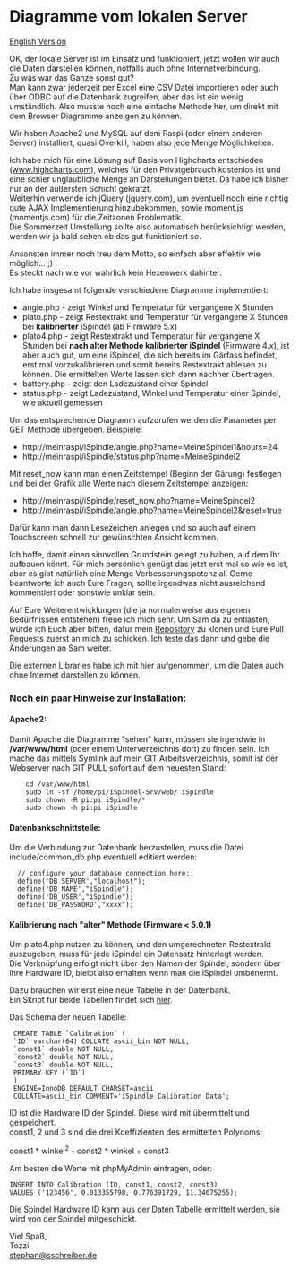 # Diagramme vom lokalen Server 

[English Version](README_en.md)

OK, der lokale Server ist im Einsatz und funktioniert, jetzt wollen wir auch die Daten darstellen können, notfalls auch ohne Internetverbindung.     
Zu was war das Ganze sonst gut?  
Man kann zwar jederzeit per Excel eine CSV Datei importieren oder auch über ODBC auf die Datenbank zugreifen, aber das ist ein wenig umständlich.
Also musste noch eine einfache Methode her, um direkt mit dem Browser Diagramme anzeigen zu können.

Wir haben Apache2 und MySQL auf dem Raspi (oder einem anderen Server) installiert, quasi Overkill, haben also jede Menge Möglichkeiten.      

Ich habe mich für eine Lösung auf Basis von Highcharts entschieden (www.highcharts.com), welches für den Privatgebrauch kostenlos ist und eine schier unglaubliche Menge an Darstellungen bietet.
Da habe ich bisher nur an der äußersten Schicht gekratzt.       
Weiterhin verwende ich jQuery (jquery.com), um eventuell noch eine richtig gute AJAX Implementierung hinzubekommen, sowie moment.js (momentjs.com) für die Zeitzonen Problematik.      
Die Sommerzeit Umstellung sollte also automatisch berücksichtigt werden, werden wir ja bald sehen ob das gut funktioniert so.

Ansonsten immer noch treu dem Motto, so einfach aber effektiv wie möglich... ;)      
Es steckt nach wie vor wahrlich kein Hexenwerk dahinter.

Ich habe insgesamt folgende verschiedene Diagramme implementiert:

* angle.php - zeigt Winkel und Temperatur für vergangene X Stunden
* plato.php - zeigt Restextrakt und Temperatur für vergangene X Stunden bei **kalibrierter** iSpindel (ab Firmware 5.x)
* plato4.php - zeigt Restextrakt und Temperatur für vergangene X Stunden bei **nach alter Methode kalibrierter iSpindel** (Firmware 4.x), ist aber auch gut, um eine iSpindel, die sich bereits im Gärfass befindet, erst mal vorzukalibrieren und somit bereits Restextrakt ablesen zu können. Die ermittelten Werte lassen sich dann nachher übertragen.
* battery.php - zeigt den Ladezustand einer Spindel
* status.php - zeigt Ladezustand, Winkel und Temperatur einer Spindel, wie aktuell gemessen

Um das entsprechende Diagramm aufzurufen werden die Parameter per GET Methode übergeben.
Beispiele:

* http://meinraspi/iSpindle/angle.php?name=MeineSpindel1&hours=24
* http://meinraspi/iSpindle/status.php?name=MeineSpindel2

Mit reset_now kann man einen Zeitstempel (Beginn der Gärung) festlegen und bei der Grafik alle Werte nach diesem Zeitstempel anzeigen:
* http://meinraspi/iSpindle/reset_now.php?name=MeineSpindel2
* http://meinraspi/iSpindle/angle.php?name=MeineSpindel2&reset=true

Dafür kann man dann Lesezeichen anlegen und so auch auf einem Touchscreen schnell zur gewünschten Ansicht kommen.     

Ich hoffe, damit einen sinnvollen Grundstein gelegt zu haben, auf dem Ihr aufbauen könnt.
Für mich persönlich genügt das jetzt erst mal so wie es ist, aber es gibt natürlich eine Menge Verbesserungspotenzial.
Gerne beantworte ich auch Eure Fragen, sollte irgendwas nicht ausreichend kommentiert oder sonstwie unklar sein.

Auf Eure Weiterentwicklungen (die ja normalerweise aus eigenen Bedürfnissen entstehen) freue ich mich sehr.
Um Sam da zu entlasten, würde ich Euch aber bitten, dafür mein [Repository](https://github.com/DottoreTozzi/iSpindel) zu klonen und Eure Pull Requests zuerst an mich zu schicken.
Ich teste das dann und gebe die Änderungen an Sam weiter.

Die externen Libraries habe ich mit hier aufgenommen, um die Daten auch ohne Internet darstellen zu können.

### Noch ein paar Hinweise zur Installation:
#### Apache2:
Damit Apache die Diagramme "sehen" kann, müssen sie irgendwie in **/var/www/html** (oder einem Unterverzeichnis dort) zu finden sein.
Ich mache das mittels Symlink auf mein GIT Arbeitsverzeichnis, somit ist der Webserver nach GIT PULL sofort auf dem neuesten Stand:

        cd /var/www/html    
        sudo ln -sf /home/pi/iSpindel-Srv/web/ iSpindle
        sudo chown -R pi:pi iSpindle/*
        sudo chown -h pi:pi iSpindle

#### Datenbankschnittstelle:
Um die Verbindung zur Datenbank herzustellen, muss die Datei include/common_db.php eventuell editiert werden:

      // configure your database connection here:
      define('DB_SERVER',"localhost");
      define('DB_NAME',"iSpindle");
      define('DB_USER',"iSpindle");
      define('DB_PASSWORD',"xxxx");

#### Kalibrierung nach "alter" Methode (Firmware < 5.0.1) 
Um plato4.php nutzen zu können, und den umgerechneten Restextrakt auszugeben, muss für jede iSpindel ein Datensatz hinterlegt werden.    
Die Verknüpfung erfolgt nicht über den Namen der Spindel, sondern über ihre Hardware ID, bleibt also erhalten wenn man die iSpindel umbenennt.    

Dazu brauchen wir erst eine neue Tabelle in der Datenbank.    
Ein Skript für beide Tabellen findet sich [hier](../MySQL_CreateTables.sql).    

Das Schema der neuen Tabelle:
     
     CREATE TABLE `Calibration` (
     `ID` varchar(64) COLLATE ascii_bin NOT NULL,
     `const1` double NOT NULL,
     `const2` double NOT NULL,
     `const3` double NOT NULL,
     PRIMARY KEY (`ID`)
     ) 
     ENGINE=InnoDB DEFAULT CHARSET=ascii 
     COLLATE=ascii_bin COMMENT='iSpindle Calibration Data';


ID ist die Hardware ID der Spindel. Diese wird mit übermittelt und gespeichert.     
const1, 2 und 3 sind die drei Koeffizienten des ermittelten Polynoms:

const1 * winkel<sup>2</sup> - const2 * winkel + const3

Am besten die Werte mit phpMyAdmin eintragen, oder:

    INSERT INTO Calibration (ID, const1, const2, const3)
    VALUES ('123456', 0.013355798, 0.776391729, 11.34675255);

Die Spindel Hardware ID kann aus der Daten Tabelle ermittelt werden, sie wird von der Spindel mitgeschickt.    

Viel Spaß,     
Tozzi       
<stephan@sschreiber.de>
